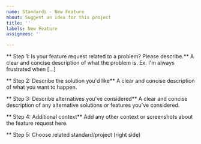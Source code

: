 ```yaml
---
name: Standards - New Feature
about: Suggest an idea for this project
title: ''
labels: New Feature
assignees: ''

---
```


** Step 1: Is your feature request related to a problem? Please describe.**
A clear and concise description of what the problem is. Ex. I'm always frustrated when [...]

** Step 2: Describe the solution you'd like**
A clear and concise description of what you want to happen.

** Step 3: Describe alternatives you've considered**
A clear and concise description of any alternative solutions or features you've considered.

** Step 4: Additional context**
Add any other context or screenshots about the feature request here.

** Step 5: Choose related standard/project (right side)
